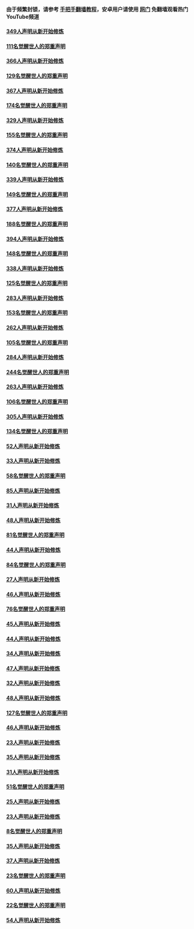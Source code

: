 #### 由于频繁封锁，请参考 [手把手翻墙教程](https://github.com/gfw-breaker/guides/wiki/)，安卓用户请使用 [网门](https://github.com/gfw-breaker/nogfw/blob/master/dl.md?t=06180301) 免翻墙观看热门YouTube频道 

#### [349人声明从新开始修炼](../pages/91/426969.md?t=06180301) 

#### [111名觉醒世人的郑重声明](../pages/91/426968.md?t=06180301) 

#### [366人声明从新开始修炼](../pages/91/426737.md?t=06180301) 

#### [129名觉醒世人的郑重声明](../pages/91/426736.md?t=06180301) 

#### [367人声明从新开始修炼](../pages/91/426421.md?t=06180301) 

#### [174名觉醒世人的郑重声明](../pages/91/426420.md?t=06180301) 

#### [329人声明从新开始修炼](../pages/91/426139.md?t=06180301) 

#### [155名觉醒世人的郑重声明](../pages/91/426138.md?t=06180301) 

#### [374人声明从新开始修炼](../pages/91/425811.md?t=06180301) 

#### [140名觉醒世人的郑重声明](../pages/91/425810.md?t=06180301) 

#### [339人声明从新开始修炼](../pages/91/425690.md?t=06180301) 

#### [149名觉醒世人的郑重声明](../pages/91/425689.md?t=06180301) 

#### [377人声明从新开始修炼](../pages/91/424867.md?t=06180301) 

#### [188名觉醒世人的郑重声明](../pages/91/424866.md?t=06180301) 

#### [394人声明从新开始修炼](../pages/91/423914.md?t=06180301) 

#### [148名觉醒世人的郑重声明](../pages/91/423913.md?t=06180301) 

#### [338人声明从新开始修炼](../pages/91/423540.md?t=06180301) 

#### [125名觉醒世人的郑重声明](../pages/91/423539.md?t=06180301) 

#### [283人声明从新开始修炼](../pages/91/423296.md?t=06180301) 

#### [153名觉醒世人的郑重声明](../pages/91/423295.md?t=06180301) 

#### [262人声明从新开始修炼](../pages/91/423004.md?t=06180301) 

#### [105名觉醒世人的郑重声明](../pages/91/423003.md?t=06180301) 

#### [284人声明从新开始修炼](../pages/91/422707.md?t=06180301) 

#### [244名觉醒世人的郑重声明](../pages/91/422706.md?t=06180301) 

#### [263人声明从新开始修炼](../pages/91/422553.md?t=06180301) 

#### [106名觉醒世人的郑重声明](../pages/91/422552.md?t=06180301) 

#### [305人声明从新开始修炼](../pages/91/422153.md?t=06180301) 

#### [134名觉醒世人的郑重声明](../pages/91/422152.md?t=06180301) 

#### [52人声明从新开始修炼](../pages/91/421846.md?t=06180301) 

#### [33人声明从新开始修炼](../pages/91/421804.md?t=06180301) 

#### [58名觉醒世人的郑重声明](../pages/91/421845.md?t=06180301) 

#### [85人声明从新开始修炼](../pages/91/421769.md?t=06180301) 

#### [31人声明从新开始修炼](../pages/91/421763.md?t=06180301) 

#### [48人声明从新开始修炼](../pages/91/421605.md?t=06180301) 

#### [81名觉醒世人的郑重声明](../pages/91/421656.md?t=06180301) 

#### [44人声明从新开始修炼](../pages/91/421544.md?t=06180301) 

#### [84名觉醒世人的郑重声明](../pages/91/421543.md?t=06180301) 

#### [27人声明从新开始修炼](../pages/91/421465.md?t=06180301) 

#### [46人声明从新开始修炼](../pages/91/421454.md?t=06180301) 

#### [76名觉醒世人的郑重声明](../pages/91/421453.md?t=06180301) 

#### [45人声明从新开始修炼](../pages/91/421452.md?t=06180301) 

#### [44人声明从新开始修炼](../pages/91/421422.md?t=06180301) 

#### [34人声明从新开始修炼](../pages/91/421322.md?t=06180301) 

#### [47人声明从新开始修炼](../pages/91/421264.md?t=06180301) 

#### [32人声明从新开始修炼](../pages/91/421225.md?t=06180301) 

#### [48人声明从新开始修炼](../pages/91/421202.md?t=06180301) 

#### [127名觉醒世人的郑重声明](../pages/91/421224.md?t=06180301) 

#### [46人声明从新开始修炼](../pages/91/421203.md?t=06180301) 

#### [23人声明从新开始修炼](../pages/91/421138.md?t=06180301) 

#### [35人声明从新开始修炼](../pages/91/421122.md?t=06180301) 

#### [31人声明从新开始修炼](../pages/91/421081.md?t=06180301) 

#### [51名觉醒世人的郑重声明](../pages/91/421080.md?t=06180301) 

#### [25人声明从新开始修炼](../pages/91/421020.md?t=06180301) 

#### [23人声明从新开始修炼](../pages/91/420884.md?t=06180301) 

#### [8名觉醒世人的郑重声明](../pages/91/420883.md?t=06180301) 

#### [35人声明从新开始修炼](../pages/91/420809.md?t=06180301) 

#### [37人声明从新开始修炼](../pages/91/420766.md?t=06180301) 

#### [23名觉醒世人的郑重声明](../pages/91/420765.md?t=06180301) 

#### [60人声明从新开始修炼](../pages/91/420727.md?t=06180301) 

#### [22名觉醒世人的郑重声明](../pages/91/420726.md?t=06180301) 

#### [54人声明从新开始修炼](../pages/91/420529.md?t=06180301) 

